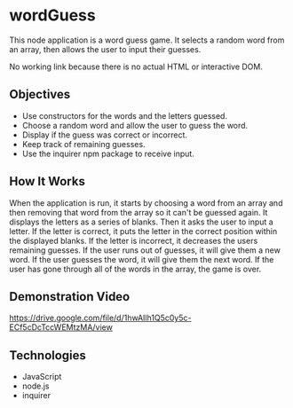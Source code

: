 # wordGuess
This node application is a word guess game. It selects a random word from an array, then allows the user to input their guesses. 

No working link because there is no actual HTML or interactive DOM.

## Objectives

 - Use constructors for the words and the letters guessed.
 - Choose a random word and allow the user to guess the word.
 - Display if the guess was correct or incorrect.
 - Keep track of remaining guesses.
 - Use the inquirer npm package to receive input.
 
## How It Works
When the application is run, it starts by choosing a word from an array and then removing that word from the array so it can't be guessed again. It displays the letters as a series of blanks. Then it asks the user to input a letter. If the letter is correct, it puts the letter in the correct position within the displayed blanks. If the letter is incorrect, it decreases the users remaining guesses. If the user runs out of guesses, it will give them a new word. If the user guesses the word, it will give them the next word. If the user has gone through all of the words in the array, the game is over.

## Demonstration Video
https://drive.google.com/file/d/1hwAIlh1Q5c0y5c-ECf5cDcTccWEMtzMA/view

## Technologies

 - JavaScript
 - node.js
 - inquirer

<!--stackedit_data:
eyJoaXN0b3J5IjpbLTE2NDE1MjYwNjcsLTE5ODcwOTAzOTZdfQ
==
-->